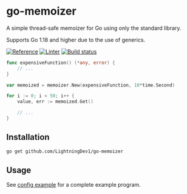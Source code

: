 # go-memoizer

A simple thread-safe memoizer for Go using only the standard library.

Supports Go 1.18 and higher due to the use of generics.

[![Reference](http://img.shields.io/badge/go-documentation-blue.svg?style=flat-square)](https://pkg.go.dev/github.com/LightningDev1/go-memoizer)
[![Linter](https://goreportcard.com/badge/github.com/LightningDev1/go-memoizer?style=flat-square)](https://goreportcard.com/report/github.com/LightningDev1/go-memoizer)
[![Build status](https://github.com/LightningDev1/go-memoizer/actions/workflows/ci.yml/badge.svg)](https://github.com/LightningDev1/go-memoizer/actions)

```go
func expensiveFunction() (*any, error) {
    // ...
}

var memoized = memoizer.New(expensiveFunction, 10*time.Second)

for i := 0; i < 50; i++ {
    value, err := memoized.Get()

    // ...
}
```

## Installation

```bash
go get github.com/LightningDev1/go-memoizer
```

## Usage

See [config example](./examples/config/main.go) for a complete example program.
